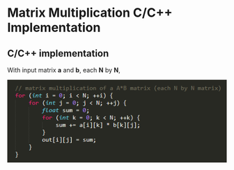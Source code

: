 # Matrix Multiplication C/C++ Implementation

## C/C++ implementation

With input matrix **a** and **b**, each **N** by **N**,

![Matrix%20Multiplication%20C%20C++%20Implementation%2013a5cf77b60241638179bf7f82114c6b/Untitled.png](Matrix%20Multiplication%20C%20C++%20Implementation%2013a5cf77b60241638179bf7f82114c6b/Untitled.png)